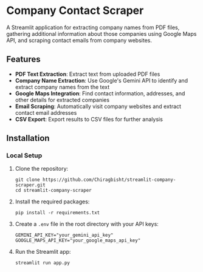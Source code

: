 # Company Contact Scraper

A Streamlit application for extracting company names from PDF files, gathering additional information about those companies using Google Maps API, and scraping contact emails from company websites.

## Features

- **PDF Text Extraction**: Extract text from uploaded PDF files
- **Company Name Extraction**: Use Google's Gemini API to identify and extract company names from the text
- **Google Maps Integration**: Find contact information, addresses, and other details for extracted companies
- **Email Scraping**: Automatically visit company websites and extract contact email addresses
- **CSV Export**: Export results to CSV files for further analysis

## Installation

### Local Setup

1. Clone the repository:
   ```
   git clone https://github.com/Chiragbisht/streamlit-company-scraper.git
   cd streamlit-company-scraper
   ```

2. Install the required packages:
   ```
   pip install -r requirements.txt
   ```

3. Create a `.env` file in the root directory with your API keys:
   ```
   GEMINI_API_KEY="your_gemini_api_key"
   GOOGLE_MAPS_API_KEY="your_google_maps_api_key"
   ```

4. Run the Streamlit app:
   ```
   streamlit run app.py
   ```


